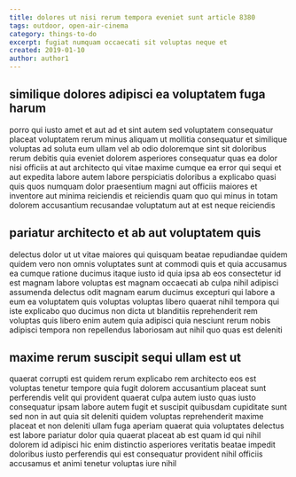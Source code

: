 ```yaml
---
title: dolores ut nisi rerum tempora eveniet sunt article 8380
tags: outdoor, open-air-cinema
category: things-to-do
excerpt: fugiat numquam occaecati sit voluptas neque et
created: 2019-01-10
author: author1
---
```


## similique dolores adipisci ea voluptatem fuga harum

porro qui iusto amet et aut ad et sint autem sed voluptatem consequatur placeat voluptatem rerum minus aliquam ut mollitia consequatur et similique voluptas ad soluta eum ullam vel ab odio doloremque sint sit doloribus rerum debitis quia eveniet dolorem asperiores consequatur quas ea dolor nisi officiis at aut architecto qui vitae maxime cumque ea error qui sequi et aut expedita labore autem labore perspiciatis doloribus a explicabo quasi quis quos numquam dolor praesentium magni aut officiis maiores et inventore aut minima reiciendis et reiciendis quam quo qui minus in totam dolorem accusantium recusandae voluptatum aut at est neque reiciendis

## pariatur architecto et ab aut voluptatem quis

delectus dolor ut ut vitae maiores qui quisquam beatae repudiandae quidem quidem vero non omnis voluptates sunt at commodi quis et quia accusamus ea cumque ratione ducimus itaque iusto id quia ipsa ab eos consectetur id est magnam labore voluptas est magnam occaecati ab culpa nihil adipisci assumenda delectus odit magnam earum ducimus excepturi qui labore a eum ea voluptatem quis voluptas voluptas libero quaerat nihil tempora qui iste explicabo quo ducimus non dicta ut blanditiis reprehenderit rem voluptas quis libero enim autem quia adipisci quia nesciunt rerum nobis adipisci tempora non repellendus laboriosam aut nihil quo quas est deleniti

## maxime rerum suscipit sequi ullam est ut

quaerat corrupti est quidem rerum explicabo rem architecto eos est voluptas tenetur tempore quia fugit dolorem accusantium placeat sunt perferendis velit qui provident quaerat culpa autem iusto quas iusto consequatur ipsam labore autem fugit et suscipit quibusdam cupiditate sunt sed non in aut quia sit deleniti quidem voluptas reprehenderit maxime placeat et non deleniti ullam fuga aperiam quaerat quia voluptates delectus est labore pariatur dolor quia quaerat placeat ab est quam id qui nihil dolorem id adipisci hic enim distinctio asperiores veritatis beatae impedit doloribus iusto perferendis qui est consequatur provident nihil officiis accusamus et animi tenetur voluptas iure nihil
